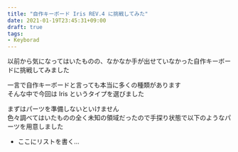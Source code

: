 ```yaml
---
title: "自作キーボード Iris REV.4 に挑戦してみた"
date: 2021-01-19T23:45:31+09:00
draft: true
tags:
- Keyborad
---
```


以前から気になってはいたものの、なかなか手が出せていなかった自作キーボードに挑戦してみました

一言で自作キーボードと言っても本当に多くの種類があります  
そんな中で今回は Iris というタイプを選びました

まずはパーツを準備しないといけません  
色々調べてはいたものの全く未知の領域だったので手探り状態で以下のようなパーツを用意しました

* ここにリストを書く...

